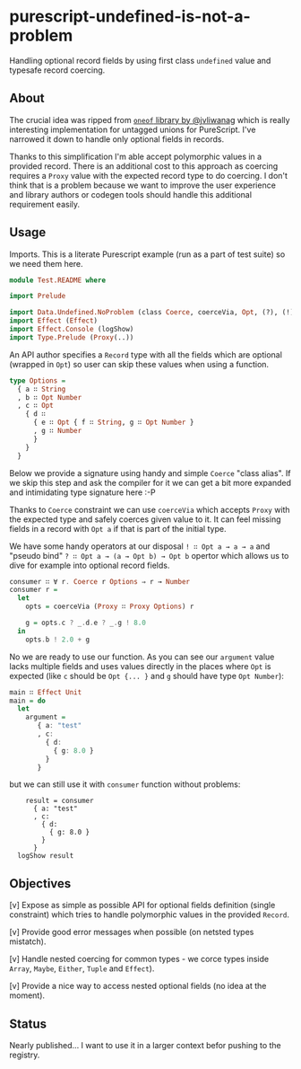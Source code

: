 # purescript-undefined-is-not-a-problem

Handling optional record fields by using first class `undefined` value and typesafe record coercing.

## About

The crucial idea was ripped from [`oneof` library by @jvliwanag](https://github.com/jvliwanag/purescript-oneof) which is really interesting implementation for untagged unions for PureScript. I've narrowed it down to handle only optional fields in records.

Thanks to this simplification I'm able accept polymorphic values in a provided record. There is an additional cost to this approach as coercing requires a `Proxy` value with the expected record type to do coercing. I don't think that is a problem because we want to improve the user experience and library authors or codegen tools should handle this additional requirement easily.

## Usage

Imports. This is a literate Purescript example (run as a part of test suite) so we need them here.

```purescript
module Test.README where

import Prelude

import Data.Undefined.NoProblem (class Coerce, coerceVia, Opt, (?), (!))
import Effect (Effect)
import Effect.Console (logShow)
import Type.Prelude (Proxy(..))
```

An API author specifies a `Record` type with all the fields which are optional (wrapped in `Opt`) so user can skip these values when using a function.

```purescript
type Options =
  { a ∷ String
  , b ∷ Opt Number
  , c ∷ Opt
    { d ∷
      { e ∷ Opt { f ∷ String, g ∷ Opt Number }
      , g ∷ Number
      }
    }
  }
```


Below we provide a signature using handy and simple `Coerce` "class alias". If we skip this step and ask the compiler for it we can get a bit more expanded and intimidating type signature here :-P

Thanks to `Coerce` constraint we can use `coerceVia` which accepts `Proxy` with the expected type and safely coerces given value to it. It can feel missing fields in a record with `Opt a` if that is part of the initial type.

We have some handy operators at our disposal `! ∷ Opt a → a → a` and "pseudo bind" `? ∷ Opt a → (a → Opt b) → Opt b` opertor which allows us to dive for example into optional record fields.

```purescript
consumer ∷ ∀ r. Coerce r Options ⇒ r → Number
consumer r =
  let
    opts = coerceVia (Proxy ∷ Proxy Options) r

    g = opts.c ? _.d.e ? _.g ! 8.0
  in
    opts.b ! 2.0 + g
```

No we are ready to use our function. As you can see our `argument` value lacks multiple fields and uses values directly in the places where `Opt` is expected (like `c` should be `Opt {... }` and `g` should have type `Opt Number`):

```purescript
main ∷ Effect Unit
main = do
  let
    argument =
       { a: "test"
       , c:
         { d:
           { g: 8.0 }
         }
       }
```

but we can still use it with `consumer` function without problems:

```
    result = consumer
      { a: "test"
      , c:
        { d:
          { g: 8.0 }
        }
      }
  logShow result
```


<!--
## The Problem

### Why do you use `Record.Union` namespace?

We think about optional fields in a `Record` as a representation of sum of different types. Lets consider this type (where `Opt` marks an optional field):

  ```
  type R =
    { x ∷ Opt Int
    , y ∷ Opt Int
    }
  ```

Let's look at possible values of this hypothetical type (pseudocode):

  ```
  r ∷ Array R
  r = [ { x: 1 }, { y: 2 }, {}, { x: 1, y: 2 } ]
  ```

Of course the above won't typecheck and compile but it is not important. The thing is that we can just think of the above types in terms of a sum like:

  ```
  data R = OnlyX { x ∷ Int } | OnlyY { y ∷ Int } | None {} | XandY { x ∷ Int, y ∷ Int }
  ```
-->


## Objectives

  [v] Expose as simple as possible API for optional fields definition (single constraint) which tries to handle polymorphic values in the provided `Record`.

  [v] Provide good error messages when possible (on netsted types mistatch).

  [v] Handle nested coercing for common types - we corce types inside `Array`, `Maybe`, `Either`, `Tuple` and `Effect`).

  [v] Provide a nice way to access nested optional fields (no idea at the moment).

## Status

Nearly published... I want to use it in a larger context befor pushing to the registry.

<!--
But let's talk about the basics. The basic idea in `oneof` is to provide type safe casting for values of types which are members of "untagged union" type (like in _TypeScript_).

T.B.C.

When I say value of type like `Int |+| String |+| Number` we state that any value which is an `Int` a `String` or a `Number`. we can safely cast value of for example type `Number` to this.

When we extend union idea to the `Record` type (we are handing only these kind of unions here) we can nicely handle optional fields.
-->

